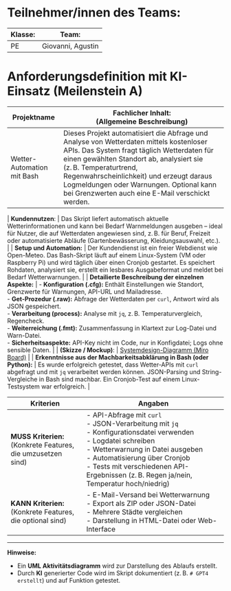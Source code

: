 # Teilnehmer/innen des Teams:

| **Klasse**:  | **Team**: |
|--------------|----------|
| PE           | Giovanni, Agustin |

# Anforderungsdefinition mit KI-Einsatz (Meilenstein A)

| Projektname  | **Fachlicher Inhalt:** <br> (Allgemeine Beschreibung) |
|--------------|--------------------------------------------------------|
| Wetter-Automation mit Bash | Dieses Projekt automatisiert die Abfrage und Analyse von Wetterdaten mittels kostenloser APIs. Das System fragt täglich Wetterdaten für einen gewählten Standort ab, analysiert sie (z. B. Temperaturtrend, Regenwahrscheinlichkeit) und erzeugt daraus Logmeldungen oder Warnungen. Optional kann bei Grenzwerten auch eine E-Mail verschickt werden. |

| **Kundennutzen**: | Das Skript liefert automatisch aktuelle Wetterinformationen und kann bei Bedarf Warnmeldungen ausgeben – ideal für Nutzer, die auf Wetterdaten angewiesen sind, z. B. für Beruf, Freizeit oder automatisierte Abläufe (Gartenbewässerung, Kleidungsauswahl, etc.). |
| **Setup und Automation:** | Der Kundendienst ist ein freier Webdienst wie Open-Meteo. Das Bash-Skript läuft auf einem Linux-System (VM oder Raspberry Pi) und wird täglich über einen Cronjob gestartet. Es speichert Rohdaten, analysiert sie, erstellt ein lesbares Ausgabeformat und meldet bei Bedarf Wetterwarnungen. |
| **Detailierte Beschreibung der einzelnen Aspekte:** | - **Konfiguration (.cfg):** Enthält Einstellungen wie Standort, Grenzwerte für Warnungen, API-URL und Mailadresse. <br> - **Get-Prozedur (.raw):** Abfrage der Wetterdaten per `curl`, Antwort wird als JSON gespeichert. <br> - **Verarbeitung (process):** Analyse mit `jq`, z. B. Temperaturvergleich, Regencheck. <br> - **Weiterreichung (.fmt):** Zusammenfassung in Klartext zur Log-Datei und Warn-Datei. <br> - **Sicherheitsaspekte:** API-Key nicht im Code, nur in Konfigdatei; Logs ohne sensible Daten. |
| **(Skizze / Mockup)**:  | [Systemdesign-Diagramm (Miro Board)](https://gitlab.com/ch-tbz-it/Stud/m122/-/blob/main/10_Projekte_LB2/m122-Projekte.rtb) |
| **Erkenntnisse aus der Machbarkeitsabklärung in Bash (oder Python):** | Es wurde erfolgreich getestet, dass Wetter-APIs mit `curl` abgefragt und mit `jq` verarbeitet werden können. JSON-Parsing und String-Vergleiche in Bash sind machbar. Ein Cronjob-Test auf einem Linux-Testsystem war erfolgreich. |

| Kriterien | Angaben|
|-----------|--------|
| **MUSS Kriterien:** <br> (Konkrete Features, die umzusetzen sind) | - API-Abfrage mit `curl` <br> - JSON-Verarbeitung mit `jq` <br> - Konfigurationsdatei verwenden <br> - Logdatei schreiben <br> - Wetterwarnung in Datei ausgeben <br> - Automatisierung über Cronjob <br> - Tests mit verschiedenen API-Ergebnissen (z. B. Regen ja/nein, Temperatur hoch/niedrig) |
| **KANN Kriterien:** <br> (Konkrete Features, die optional sind) | - E-Mail-Versand bei Wetterwarnung <br> - Export als ZIP oder JSON-Datei <br> - Mehrere Städte vergleichen <br> - Darstellung in HTML-Datei oder Web-Interface |

---

**Hinweise:**

-   Ein **UML Aktivitätsdiagramm** wird zur Darstellung des Ablaufs erstellt.
-   Durch **KI** generierter Code wird im Skript dokumentiert (z. B. `# GPT4 erstellt`) und auf Funktion getestet.
